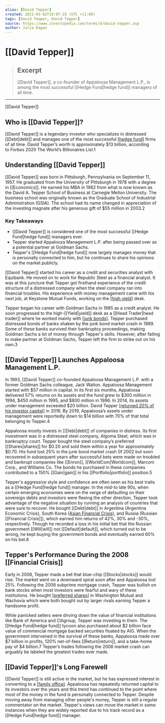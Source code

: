 ```yaml
---
alias: [David Tepper]
created: 2021-03-02T19:07:19 (UTC +11:00)
tags: [David Tepper, David Tepper]
source: https://www.investopedia.com/terms/d/david-tepper.asp
author: Julia Kagan
---
```


# [[David Tepper]]

> ## Excerpt
> [[David Tepper]], a co-founder of Appaloosa Management L.P., is among the most successful [[Hedge Fund|hedge fund]] managers of all time.

---

[[David Tepper]]
## Who is [[David Tepper]]?

[[David Tepper]] is a legendary investor who specializes in distressed [[Debt|debt]] and manages one of the most successful [[hedge fund]](https://www.investopedia.com/terms/h/hedgefund.asp) firms of all time. David Tepper’s worth is approximately $13 billion, according to _Forbes_ 2020 The World’s Billionaires List.1

## Understanding [[David Tepper]]

[[David Tepper]] was born in Pittsburgh, Pennsylvania on September 11, 1957. He graduated from the University of Pittsburgh in 1978 with a degree in [[Economics]]. He earned his MBA in 1982 from what is now known as the David A. Tepper School of Business at Carnegie Mellon University. The business school was originally known as the Graduate School of Industrial Administration (GSIA). The school had its name changed in appreciation of the investing magnate after his generous gift of $55 million in 2003.2

### Key Takeaways

-   [[David Tepper]] is considered one of the most successful [[Hedge Fund|hedge fund]] managers ever.
-   Tepper started Appalooza Management L.P. after being passed over as a potential partner at Goldman Sachs.
-   Tepper's [[Hedge Fund|hedge fund]] now largely manages money that is personally connected to him, but he continues to share his opinions on the market publicly.

[[David Tepper]] started his career as a credit and securities analyst with Equibank. He moved on to work for Republic Steel as a financial analyst. It was at this juncture that Tepper got firsthand experience of the credit structure of a distressed company when the steel company ran into financial troubles. His experience with money management came with his next job, at Keystone Mutual Funds, working on the [[high yield]](https://www.investopedia.com/terms/h/high_yield_bond.asp) desk.

Tepper began his career with Goldman Sachs in 1985 as a credit analyst. He soon progressed to the high-[[Yield|yield]] desk as a [[Head Trader|head trader]] where he worked mainly with [[junk bonds]](https://www.investopedia.com/terms/j/junkbond.asp). Tepper purchased distressed bonds of banks shaken by the junk bond market crash in 1989. Some of these banks survived their bankruptcy proceedings, making Goldman Sachs a lot of money through Tepper's skills. However, after failing to make partner at Goldman Sachs, Tepper left the firm to strike out on his own.3

## [[David Tepper]] Launches Appaloosa Management L.P.

In 1993, [[David Tepper]] co-founded Appaloosa Management L.P. with a former Goldman Sachs colleague, Jack Walton. Appaloosa Management started with $57 million in capital. In its first six months, Appaloosa delivered 57% returns on its assets and the fund grew to $300 million in 1994, $450 million in 1995, and $800 million in 1996. In 2014, its assets under management exceeded $20 billion. David Tepper [[returned 20% of his investor capital]](https://www.investopedia.com/news/teppers-appaloosa-management-refunds-3b-clients/) in 2016. By 2019, Appaloosa’s assets under management were reportedly down to $14 billion with 70% of that total belonging to Tepper.4

Appaloosa mostly invests in [[Debt|debt]] of companies in distress. Its first investment was in a distressed steel company, Algoma Steel, which was in bankruptcy court. Tepper bought the steel company’s preferred [[Shares|shares]] for $0.20 and sold them within a year for approximately $0.70. His fund lost 25% in the junk bond market crash 0f 2002 but soon recovered in subsequent years after successful bets were made on troubled and bankrupt companies like [[Enron]], [[WorldCom|Worldcom]], Marconi Corp., and Williams Co. The bonds he purchased in these companies contributed to a 150% [[Gain|gain]] in his [[Portfolio|portfolio]] position.5

Tepper's aggressive style and confidence are often seen as his best traits as a [[Hedge Fund|hedge fund]] manager. In the mid-to late 90s, when certain emerging economies were on the verge of defaulting on their sovereign debts and investors were fleeing the other direction, Tepper took advantage of the negative situation by running an analysis of countries that were sure to recover. He bought [[Debt|debt]] in Argentina (Argentina Economic Crisis), South Korea ([Asian Financial Crisis](https://www.investopedia.com/terms/a/asian-financial-crisis.asp)), and Russia (Russian [[Financial Crisis]]), which earned him returns of 42%, 30% and -30%, respectively. Though he recorded a loss in his initial bet that the Russian government [[Will|will]] not [[Default|default]], which turned out to be wrong, he kept buying the government bonds and eventually earned 60% on his bet.6

## Tepper's Performance During the 2008 [[Financial Crisis]]

Early in 2008, Tepper made a bet that blue-chip [[Stocks|stocks]] would rise. The market went on a downward spiral soon after and Appaloosa lost 25%. Following the 2008 subprime mortgage crash, Tepper was bullish on bank stocks when most investors were fearful and wary of these institutions. He bought [[preferred shares]](https://www.investopedia.com/terms/p/preferredstock.asp) in Washington Mutual and Wachovia which were both bought out by larger rivals earning Tepper a handsome profit.

While panicked sellers were driving down the value of financial institutions like Bank of America and Citigroup, Tepper was investing in them. The [[Hedge Fund|hedge fund]] tycoon also purchased about $2 billion face value of commercial mortgage backed securities floated by AIG. When the government intervened in the survival of these banks, Appaloosa made over $7 billion in profits, 120% net-of-fees [[Return|return]], and a take-home pay of $4 billion.7 Tepper’s trades following the 2008 market crash can arguably be labeled the greatest trades ever made.

## [[David Tepper]]'s Long Farewell

[[David Tepper]] is still active in the market, but he has expressed interest in converting to a [[family office]](https://www.investopedia.com/terms/f/family-offices.asp). Appaloosa has repeatedly returned capital to its investors over the years and this trend has continued to the point where most of the money in the fund is personally connected to Tepper. Despite moving away from managing other people's money, Tepper is still a regular commentator on the market. Tepper's views can move the market in some instances when they are widely reported due to his track record as a [[Hedge Fund|hedge fund]] manager.
